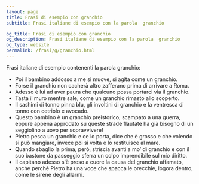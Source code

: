 ```yaml
---
layout: page
title: Frasi di esempio con granchio 
subtitle: Frasi italiane di esempio con la parola  granchio

og_title: Frasi di esempio con granchio 
og_description: Frasi italiane di esempio con la parola  granchio
og_type: website
permalink: /frasi/g/granchio.html
---
```


Frasi italiane di esempio contenenti la parola granchio:


- Poi il bambino addosso a me si muove, si agita come un granchio.
- Forse il granchio non cacherà altro zafferano prima di arrivare a Roma.
- Adesso è lui ad aver paura che qualcuno possa portarci via il granchio.
- Tasta il muro mentre sale, come un granchio rimasto allo scoperto.
- Il sashimi di tonno pinna blu, gli involtini di granchio e la ventresca di tonno con cetriolo e avocado.
- Questo bambino è un granchio preistorico, scampato a una guerra, eppure appena approdato su queste strade flautate ha già bisogno di un seggiolino a uovo per sopravvivere!
- Pietro pesca un granchio e ce lo porta, dice che è grosso e che volendo si può mangiare, invece poi si volta e lo restituisce al mare.
- Quando sbaglio la prima, però, striscia avanti a mo’ di granchio e con il suo bastone da passeggio sferra un colpo imprendibile sul mio diritto.
- Il capitano adesso s'è preso a cuore la causa del granchio affamato, anche perché Pietro ha una voce che spacca le orecchie, logora dentro, come le sirene degli allarmi.
